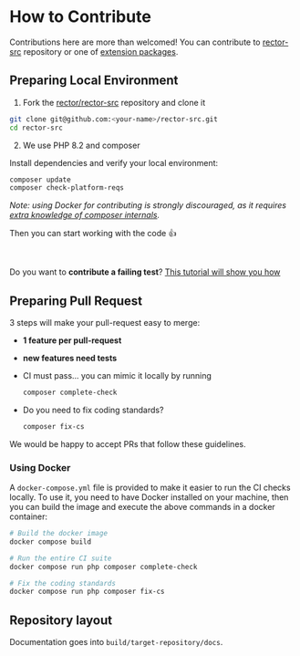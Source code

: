 # How to Contribute

Contributions here are more than welcomed! You can contribute to [rector-src](https://github.com/rectorphp/rector-src) repository or one of [extension packages](https://github.com/rectorphp/).

## Preparing Local Environment

1. Fork the [rector/rector-src](https://github.com/rectorphp/rector-src) repository and clone it

```bash
git clone git@github.com:<your-name>/rector-src.git
cd rector-src
```

2. We use PHP 8.2 and composer

Install dependencies and verify your local environment:

```bash
composer update
composer check-platform-reqs
```

*Note: using Docker for contributing is strongly discouraged, as it requires [extra knowledge of composer internals](https://github.com/composer/composer/issues/9368#issuecomment-718112361).*

Then you can start working with the code :+1:

<br>

Do you want to **contribute a failing test**? [This tutorial will show you how](https://getrector.com/documentation/reporting-issue-with-rector)

## Preparing Pull Request

3 steps will make your pull-request easy to merge:

- **1 feature per pull-request**
- **new features need tests**
- CI must pass... you can mimic it locally by running

    ```bash
    composer complete-check
    ```

- Do you need to fix coding standards?

    ```bash
    composer fix-cs
    ```

We would be happy to accept PRs that follow these guidelines.

### Using Docker

A `docker-compose.yml` file is provided to make it easier to run the CI checks locally.
To use it, you need to have Docker installed on your machine, then you can build the image and execute the
above commands in a docker container:

```bash
# Build the docker image
docker compose build

# Run the entire CI suite
docker compose run php composer complete-check

# Fix the coding standards
docker compose run php composer fix-cs
```

## Repository layout
Documentation goes into `build/target-repository/docs`.
